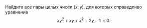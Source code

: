 Найдите все пары целых чисел $(x, y)$, для которых справедливо уравнение  
$$
xy^2  + xy + x^2  - 2y - 1 = 0.
$$